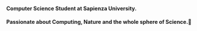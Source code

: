 #### Computer Science Student at Sapienza University. 
#### Passionate about Computing, Nature and the whole sphere of Science.🔭
